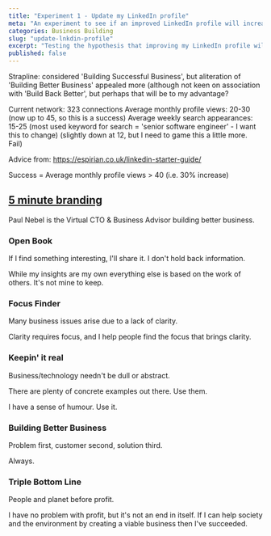 ```yaml
---
title: "Experiment 1 - Update my LinkedIn profile"
meta: "An experiment to see if an improved LinkedIn profile will increase the number of weekly profile views I receive."
categories: Business Building
slug: "update-lnkdin-profile"
excerpt: "Testing the hypothesis that improving my LinkedIn profile will increase the number of weekly profile views I receive"
published: false
---
```


Strapline: considered 'Building Successful Business', but aliteration of 'Building Better Business' appealed more (although not keen on association with 'Build Back Better', but perhaps that will be to my advantage?

Current network: 323 connections
Average monthly profile views: 20-30 (now up to 45, so this is a success)
Average weekly search appearances: 15-25 (most used keyword for search = 'senior software engineer' - I want this to change) (slightly down at 12, but I need to game this a little more. Fail)

Advice from: https://espirian.co.uk/linkedin-starter-guide/

Success = Average monthly profile views > 40 (i.e. 30% increase)

## [5 minute branding](https://espirian.co.uk/5-minute-branding/)

Paul Nebel is the Virtual CTO & Business Advisor building better business.

### Open Book
If I find something interesting, I'll share it. I don't hold back information.

While my insights are my own everything else is based on the work of others.  It's not mine to keep.

### Focus Finder
Many business issues arise due to a lack of clarity.

Clarity requires focus, and I help people find the focus that brings clarity.

### Keepin' it real
Business/technology needn't be dull or abstract.

There are plenty of concrete examples out there. Use them.

I have a sense of humour. Use it.

### Building Better Business
Problem first, customer second, solution third.

Always.

### Triple Bottom Line

People and planet before profit.

I have no problem with profit, but it's not an end in itself. If I can help society and the environment by creating a viable business then I've succeeded.